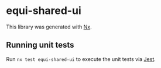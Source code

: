# equi-shared-ui

This library was generated with [Nx](https://nx.dev).

## Running unit tests

Run `nx test equi-shared-ui` to execute the unit tests via [Jest](https://jestjs.io).
